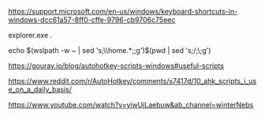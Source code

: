https://support.microsoft.com/en-us/windows/keyboard-shortcuts-in-windows-dcc61a57-8ff0-cffe-9796-cb9706c75eec

explorer.exe . 

echo $(wslpath -w ~ |  sed 's;\\home.*;;g')$(pwd | sed 's;/;\\;g')

https://gourav.io/blog/autohotkey-scripts-windows#useful-scripts

https://www.reddit.com/r/AutoHotkey/comments/s7417d/10_ahk_scripts_i_use_on_a_daily_basis/

https://www.youtube.com/watch?v=yiwUjLaebuw&ab_channel=winterNebs